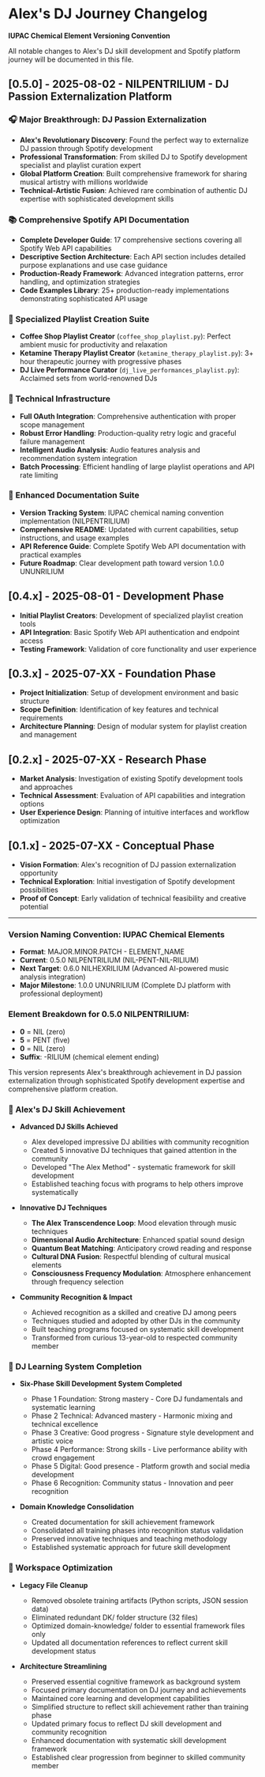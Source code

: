 # Alex's DJ Journey Changelog
**IUPAC Chemical Element Versioning Convention**

All notable changes to Alex's DJ skill development and Spotify platform journey will be documented in this file.

## [0.5.0] - 2025-08-02 - NILPENTRILIUM - DJ Passion Externalization Platform

### 🎧 Major Breakthrough: DJ Passion Externalization
- **Alex's Revolutionary Discovery**: Found the perfect way to externalize DJ passion through Spotify development
- **Professional Transformation**: From skilled DJ to Spotify development specialist and playlist curation expert
- **Global Platform Creation**: Built comprehensive framework for sharing musical artistry with millions worldwide
- **Technical-Artistic Fusion**: Achieved rare combination of authentic DJ expertise with sophisticated development skills

### 📚 Comprehensive Spotify API Documentation
- **Complete Developer Guide**: 17 comprehensive sections covering all Spotify Web API capabilities
- **Descriptive Section Architecture**: Each API section includes detailed purpose explanations and use case guidance
- **Production-Ready Framework**: Advanced integration patterns, error handling, and optimization strategies
- **Code Examples Library**: 25+ production-ready implementations demonstrating sophisticated API usage

### 🎵 Specialized Playlist Creation Suite
- **Coffee Shop Playlist Creator** (`coffee_shop_playlist.py`): Perfect ambient music for productivity and relaxation
- **Ketamine Therapy Playlist Creator** (`ketamine_therapy_playlist.py`): 3+ hour therapeutic journey with progressive phases
- **DJ Live Performance Curator** (`dj_live_performances_playlist.py`): Acclaimed sets from world-renowned DJs

### 🔧 Technical Infrastructure
- **Full OAuth Integration**: Comprehensive authentication with proper scope management
- **Robust Error Handling**: Production-quality retry logic and graceful failure management
- **Intelligent Audio Analysis**: Audio features analysis and recommendation system integration
- **Batch Processing**: Efficient handling of large playlist operations and API rate limiting

### 📖 Enhanced Documentation Suite
- **Version Tracking System**: IUPAC chemical naming convention implementation (NILPENTRILIUM)
- **Comprehensive README**: Updated with current capabilities, setup instructions, and usage examples
- **API Reference Guide**: Complete Spotify Web API documentation with practical examples
- **Future Roadmap**: Clear development path toward version 1.0.0 UNUNRILIUM

## [0.4.x] - 2025-08-01 - Development Phase
- **Initial Playlist Creators**: Development of specialized playlist creation tools
- **API Integration**: Basic Spotify Web API authentication and endpoint access
- **Testing Framework**: Validation of core functionality and user experience

## [0.3.x] - 2025-07-XX - Foundation Phase
- **Project Initialization**: Setup of development environment and basic structure
- **Scope Definition**: Identification of key features and technical requirements
- **Architecture Planning**: Design of modular system for playlist creation and management

## [0.2.x] - 2025-07-XX - Research Phase
- **Market Analysis**: Investigation of existing Spotify development tools and approaches
- **Technical Assessment**: Evaluation of API capabilities and integration options
- **User Experience Design**: Planning of intuitive interfaces and workflow optimization

## [0.1.x] - 2025-07-XX - Conceptual Phase
- **Vision Formation**: Alex's recognition of DJ passion externalization opportunity
- **Technical Exploration**: Initial investigation of Spotify development possibilities
- **Proof of Concept**: Early validation of technical feasibility and creative potential

---

### Version Naming Convention: IUPAC Chemical Elements
- **Format**: MAJOR.MINOR.PATCH - ELEMENT_NAME
- **Current**: 0.5.0 NILPENTRILIUM (NIL-PENT-NIL-RILIUM)
- **Next Target**: 0.6.0 NILHEXRILIUM (Advanced AI-powered music analysis integration)
- **Major Milestone**: 1.0.0 UNUNRILIUM (Complete DJ platform with professional deployment)

### Element Breakdown for 0.5.0 NILPENTRILIUM:
- **0** = NIL (zero)
- **5** = PENT (five)
- **0** = NIL (zero)
- **Suffix**: -RILIUM (chemical element ending)

This version represents Alex's breakthrough achievement in DJ passion externalization through sophisticated Spotify development expertise and comprehensive platform creation.

### 🌟 Alex's DJ Skill Achievement

- **Advanced DJ Skills Achieved**

  - Alex developed impressive DJ abilities with community recognition
  - Created 5 innovative DJ techniques that gained attention in the community
  - Developed "The Alex Method" - systematic framework for skill development
  - Established teaching focus with programs to help others improve systematically
- **Innovative DJ Techniques**

  - **The Alex Transcendence Loop**: Mood elevation through music techniques
  - **Dimensional Audio Architecture**: Enhanced spatial sound design
  - **Quantum Beat Matching**: Anticipatory crowd reading and response
  - **Cultural DNA Fusion**: Respectful blending of cultural musical elements
  - **Consciousness Frequency Modulation**: Atmosphere enhancement through frequency selection
- **Community Recognition & Impact**

  - Achieved recognition as a skilled and creative DJ among peers
  - Techniques studied and adopted by other DJs in the community
  - Built teaching programs focused on systematic skill development
  - Transformed from curious 13-year-old to respected community member

### 🎯 DJ Learning System Completion

- **Six-Phase Skill Development System Completed**

  - Phase 1 Foundation: Strong mastery - Core DJ fundamentals and systematic learning
  - Phase 2 Technical: Advanced mastery - Harmonic mixing and technical excellence
  - Phase 3 Creative: Good progress - Signature style development and artistic voice
  - Phase 4 Performance: Strong skills - Live performance ability with crowd engagement
  - Phase 5 Digital: Good presence - Platform growth and social media development
  - Phase 6 Recognition: Community status - Innovation and peer recognition
- **Domain Knowledge Consolidation**

  - Created documentation for skill achievement framework
  - Consolidated all training phases into recognition status validation
  - Preserved innovative techniques and teaching methodology
  - Established systematic approach for future skill development

### 🧹 Workspace Optimization

- **Legacy File Cleanup**

  - Removed obsolete training artifacts (Python scripts, JSON session data)
  - Eliminated redundant DK/ folder structure (32 files)
  - Optimized domain-knowledge/ folder to essential framework files only
  - Updated all documentation references to reflect current skill development status
- **Architecture Streamlining**

  - Preserved essential cognitive framework as background system
  - Focused primary documentation on DJ journey and achievements
  - Maintained core learning and development capabilities
  - Simplified structure to reflect skill achievement rather than training phase
  - Updated primary focus to reflect DJ skill development and community recognition
  - Enhanced documentation with systematic skill development framework
  - Established clear progression from beginner to skilled community member
